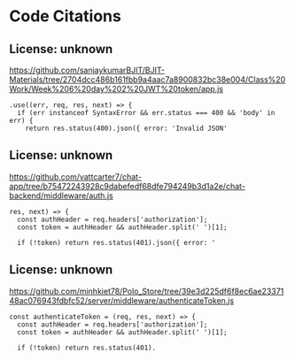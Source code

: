 # Code Citations

## License: unknown
https://github.com/sanjaykumarBJIT/BJIT-Materials/tree/2704dcc486b161fbb9a4aac7a8900832bc38e004/Class%20Work/Week%206%20day%202%20JWT%20token/app.js

```
.use((err, req, res, next) => {
  if (err instanceof SyntaxError && err.status === 400 && 'body' in err) {
    return res.status(400).json({ error: 'Invalid JSON'
```


## License: unknown
https://github.com/vattcarter7/chat-app/tree/b75472243928c9dabefedf68dfe794249b3d1a2e/chat-backend/middleware/auth.js

```
res, next) => {
  const authHeader = req.headers['authorization'];
  const token = authHeader && authHeader.split(' ')[1];

  if (!token) return res.status(401).json({ error: '
```


## License: unknown
https://github.com/minhkiet78/Polo_Store/tree/39e3d225df6f8ec6ae2337148ac076943fdbfc52/server/middleware/authenticateToken.js

```
const authenticateToken = (req, res, next) => {
  const authHeader = req.headers['authorization'];
  const token = authHeader && authHeader.split(' ')[1];

  if (!token) return res.status(401).
```

